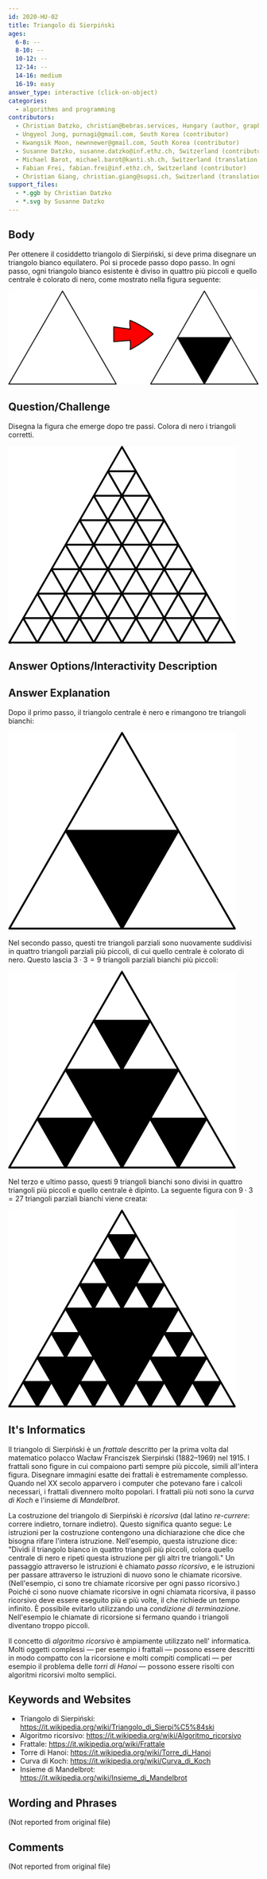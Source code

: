 ```yaml
---
id: 2020-HU-02
title: Triangolo di Sierpiński
ages:
  6-8: --
  8-10: --
  10-12: --
  12-14: --
  14-16: medium
  16-19: easy
answer_type: interactive (click-on-object)
categories:
  - algorithms and programming
contributors:
  - Christian Datzko, christian@bebras.services, Hungary (author, graphics)
  - Ungyeol Jung, purnagi@gmail.com, South Korea (contributor)
  - Kwangsik Moon, newnnewer@gmail.com, South Korea (contributor)
  - Susanne Datzko, susanne.datzko@inf.ethz.ch, Switzerland (contributor, graphics)
  - Michael Barot, michael.barot@kanti.sh.ch, Switzerland (translation from English into German)
  - Fabian Frei, fabian.frei@inf.ethz.ch, Switzerland (contributor)
  - Christian Giang, christian.giang@supsi.ch, Switzerland (translation from German into Italian)
support_files:
  - *.ggb by Christian Datzko
  - *.svg by Susanne Datzko
---
```



## Body

Per ottenere il cosiddetto triangolo di Sierpiński, si deve prima disegnare un triangolo bianco equilatero. Poi si procede passo dopo passo. In ogni passo, ogni triangolo bianco esistente è diviso in quattro più piccoli e quello centrale è colorato di nero, come mostrato nella figura seguente:

![](graphics/2020-HU-02_taskbody1-compatible.svg "Exemple (460px)")


## Question/Challenge

Disegna la figura che emerge dopo tre passi. Colora di nero i triangoli corretti.

![](graphics/2020-HU-02_question-compatible.svg "Triangle (200px)")


## Answer Options/Interactivity Description

<!-- empty -->


## Answer Explanation

Dopo il primo passo, il triangolo centrale è nero e rimangono tre triangoli bianchi:

![](graphics/2020-HU-02_explanation1-compatible.svg "Explication 1 (200px)")

Nel secondo passo, questi tre triangoli parziali sono nuovamente suddivisi in quattro triangoli parziali più piccoli, di cui quello centrale è colorato di nero. Questo lascia $3 \cdot 3 = 9$ triangoli parziali bianchi più piccoli:

![](graphics/2020-HU-02_explanation2-compatible.svg "Explication 2 (200px)")

Nel terzo e ultimo passo, questi 9 triangoli bianchi sono divisi in quattro triangoli più piccoli e quello centrale è dipinto. La seguente figura con $9 \cdot 3 = 27$ triangoli parziali bianchi viene creata:

![](graphics/2020-HU-02_explanation3-compatible.svg "Explication 3 (200px)")


## It's Informatics

Il triangolo di Sierpiński è un _frattale_ descritto per la prima volta dal matematico polacco Wacław Franciszek Sierpiński (1882–1969) nel 1915. I frattali sono figure in cui compaiono parti sempre più piccole, simili all'intera figura. Disegnare immagini esatte dei frattali è estremamente complesso. Quando nel XX secolo apparvero i computer che potevano fare i calcoli necessari, i frattali divennero molto popolari. I frattali più noti sono la _curva di Koch_ e l'insieme di _Mandelbrot_.

La costruzione del triangolo di Sierpiński è _ricorsiva_ (dal latino _re-currere_: correre indietro, tornare indietro). Questo significa quanto segue: Le istruzioni per la costruzione contengono una dichiarazione che dice che bisogna rifare l'intera istruzione. Nell'esempio, questa istruzione dice: "Dividi il triangolo bianco in quattro triangoli più piccoli, colora quello centrale di nero e ripeti questa istruzione per gli altri tre triangoli." Un passaggio attraverso le istruzioni è chiamato _passo ricorsivo_, e le istruzioni per passare attraverso le istruzioni di nuovo sono le chiamate ricorsive. (Nell'esempio, ci sono tre chiamate ricorsive per ogni passo ricorsivo.) Poiché ci sono nuove chiamate ricorsive in ogni chiamata ricorsiva, il passo ricorsivo deve essere eseguito più e più volte, il che richiede un tempo infinito. È possibile evitarlo utilizzando una _condizione di terminazione_. Nell'esempio le chiamate di ricorsione si fermano quando i triangoli diventano troppo piccoli.

Il concetto di _algoritmo ricorsivo_ è ampiamente utilizzato nell' informatica. Molti oggetti complessi — per esempio i frattali — possono essere descritti in modo compatto con la ricorsione e molti compiti complicati — per esempio il problema delle _torri di Hanoi_ — possono essere risolti con algoritmi ricorsivi molto semplici. 


## Keywords and Websites

 - Triangolo di Sierpiński: https://it.wikipedia.org/wiki/Triangolo_di_Sierpi%C5%84ski
 - Algoritmo ricorsivo: https://it.wikipedia.org/wiki/Algoritmo_ricorsivo
 - Frattale: https://it.wikipedia.org/wiki/Frattale
 - Torre di Hanoi: https://it.wikipedia.org/wiki/Torre_di_Hanoi
 - Curva di Koch: https://it.wikipedia.org/wiki/Curva_di_Koch
 - Insieme di Mandelbrot: https://it.wikipedia.org/wiki/Insieme_di_Mandelbrot


## Wording and Phrases

(Not reported from original file)


## Comments

(Not reported from original file)
